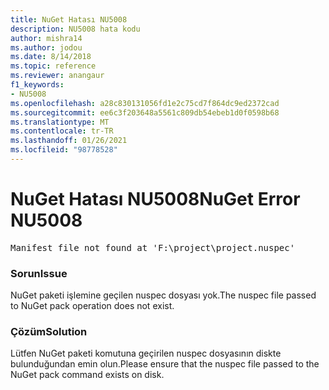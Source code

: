```yaml
---
title: NuGet Hatası NU5008
description: NU5008 hata kodu
author: mishra14
ms.author: jodou
ms.date: 8/14/2018
ms.topic: reference
ms.reviewer: anangaur
f1_keywords:
- NU5008
ms.openlocfilehash: a28c830131056fd1e2c75cd7f864dc9ed2372cad
ms.sourcegitcommit: ee6c3f203648a5561c809db54ebeb1d0f0598b68
ms.translationtype: MT
ms.contentlocale: tr-TR
ms.lasthandoff: 01/26/2021
ms.locfileid: "98778528"
---
```

# <a name="nuget-error-nu5008"></a><span data-ttu-id="b7fcf-103">NuGet Hatası NU5008</span><span class="sxs-lookup"><span data-stu-id="b7fcf-103">NuGet Error NU5008</span></span>
<pre>Manifest file not found at 'F:\project\project.nuspec'</pre>

### <a name="issue"></a><span data-ttu-id="b7fcf-104">Sorun</span><span class="sxs-lookup"><span data-stu-id="b7fcf-104">Issue</span></span>

<span data-ttu-id="b7fcf-105">NuGet paketi işlemine geçilen nuspec dosyası yok.</span><span class="sxs-lookup"><span data-stu-id="b7fcf-105">The nuspec file passed to NuGet pack operation does not exist.</span></span>


### <a name="solution"></a><span data-ttu-id="b7fcf-106">Çözüm</span><span class="sxs-lookup"><span data-stu-id="b7fcf-106">Solution</span></span>

<span data-ttu-id="b7fcf-107">Lütfen NuGet paketi komutuna geçirilen nuspec dosyasının diskte bulunduğundan emin olun.</span><span class="sxs-lookup"><span data-stu-id="b7fcf-107">Please ensure that the nuspec file passed to the NuGet pack command exists on disk.</span></span>

